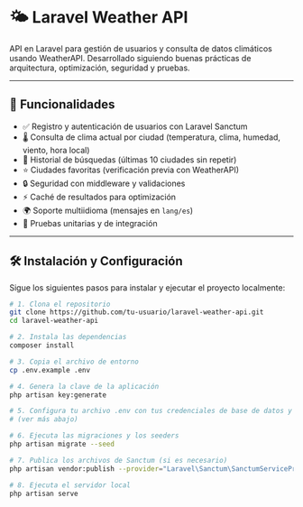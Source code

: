# 🌤️ Laravel Weather API

API en Laravel para gestión de usuarios y consulta de datos climáticos usando WeatherAPI. Desarrollado siguiendo buenas prácticas de arquitectura, optimización, seguridad y pruebas.

---

## 🚀 Funcionalidades

- ✅ Registro y autenticación de usuarios con Laravel Sanctum  
- 🌡️ Consulta de clima actual por ciudad (temperatura, clima, humedad, viento, hora local)  
- 📜 Historial de búsquedas (últimas 10 ciudades sin repetir)  
- ⭐ Ciudades favoritas (verificación previa con WeatherAPI)  
- 🔒 Seguridad con middleware y validaciones  
- ⚡ Caché de resultados para optimización  
- 🌍 Soporte multiidioma (mensajes en `lang/es`)  
- 🧪 Pruebas unitarias y de integración  

---

## 🛠️ Instalación y Configuración

Sigue los siguientes pasos para instalar y ejecutar el proyecto localmente:

```bash
# 1. Clona el repositorio
git clone https://github.com/tu-usuario/laravel-weather-api.git
cd laravel-weather-api

# 2. Instala las dependencias
composer install

# 3. Copia el archivo de entorno
cp .env.example .env

# 4. Genera la clave de la aplicación
php artisan key:generate

# 5. Configura tu archivo .env con tus credenciales de base de datos y WeatherAPI
# (ver más abajo)

# 6. Ejecuta las migraciones y los seeders
php artisan migrate --seed

# 7. Publica los archivos de Sanctum (si es necesario)
php artisan vendor:publish --provider="Laravel\Sanctum\SanctumServiceProvider"

# 8. Ejecuta el servidor local
php artisan serve

